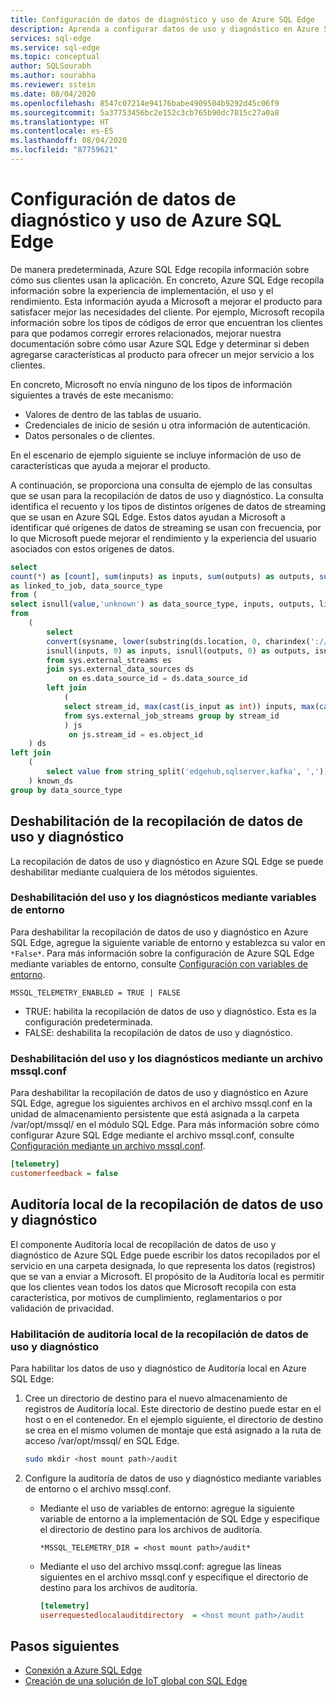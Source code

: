 ```yaml
---
title: Configuración de datos de diagnóstico y uso de Azure SQL Edge
description: Aprenda a configurar datos de uso y diagnóstico en Azure SQL Edge.
services: sql-edge
ms.service: sql-edge
ms.topic: conceptual
author: SQLSourabh
ms.author: sourabha
ms.reviewer: sstein
ms.date: 08/04/2020
ms.openlocfilehash: 8547c07214e94176babe4909504b9292d45c06f9
ms.sourcegitcommit: 5a37753456bc2e152c3cb765b90dc7815c27a0a8
ms.translationtype: HT
ms.contentlocale: es-ES
ms.lasthandoff: 08/04/2020
ms.locfileid: "87759621"
---
```

# <a name="azure-sql-edge-usage-and-diagnostics-data-configuration"></a>Configuración de datos de diagnóstico y uso de Azure SQL Edge

De manera predeterminada, Azure SQL Edge recopila información sobre cómo sus clientes usan la aplicación. En concreto, Azure SQL Edge recopila información sobre la experiencia de implementación, el uso y el rendimiento. Esta información ayuda a Microsoft a mejorar el producto para satisfacer mejor las necesidades del cliente. Por ejemplo, Microsoft recopila información sobre los tipos de códigos de error que encuentran los clientes para que podamos corregir errores relacionados, mejorar nuestra documentación sobre cómo usar Azure SQL Edge y determinar si deben agregarse características al producto para ofrecer un mejor servicio a los clientes.

En concreto, Microsoft no envía ninguno de los tipos de información siguientes a través de este mecanismo:

- Valores de dentro de las tablas de usuario.
- Credenciales de inicio de sesión u otra información de autenticación.
- Datos personales o de clientes.

En el escenario de ejemplo siguiente se incluye información de uso de características que ayuda a mejorar el producto.

A continuación, se proporciona una consulta de ejemplo de las consultas que se usan para la recopilación de datos de uso y diagnóstico. La consulta identifica el recuento y los tipos de distintos orígenes de datos de streaming que se usan en Azure SQL Edge. Estos datos ayudan a Microsoft a identificar qué orígenes de datos de streaming se usan con frecuencia, por lo que Microsoft puede mejorar el rendimiento y la experiencia del usuario asociados con estos orígenes de datos. 

```sql
select 
count(*) as [count], sum(inputs) as inputs, sum(outputs) as outputs, sum(linked_to_job) 
as linked_to_job, data_source_type  
from ( 
select isnull(value,'unknown') as data_source_type, inputs, outputs, linked_to_job  
from 
    ( 
        select 
        convert(sysname, lower(substring(ds.location, 0, charindex('://', ds.location))), 1) as data_source_type, 
        isnull(inputs, 0) as inputs, isnull(outputs, 0) as outputs, isnull(js.stream_id/js.stream_id, 0) as linked_to_job 
        from sys.external_streams es              
        join sys.external_data_sources ds 
             on es.data_source_id = ds.data_source_id             
        left join 
            ( 
            select stream_id, max(cast(is_input as int)) inputs, max(cast(is_output as int)) outputs 
            from sys.external_job_streams group by stream_id 
            ) js                
             on js.stream_id = es.object_id 
    ) ds            
left join 
    (
        select value from string_split('edgehub,sqlserver,kafka', ',')) as known_ep on data_source_type = value 
    ) known_ds        
group by data_source_type
```

## <a name="disable-usage-and-diagnostic-data-collection"></a>Deshabilitación de la recopilación de datos de uso y diagnóstico

La recopilación de datos de uso y diagnóstico en Azure SQL Edge se puede deshabilitar mediante cualquiera de los métodos siguientes.

### <a name="disable-usage-and-diagnostics-using-environment-variables"></a>Deshabilitación del uso y los diagnósticos mediante variables de entorno

Para deshabilitar la recopilación de datos de uso y diagnóstico en Azure SQL Edge, agregue la siguiente variable de entorno y establezca su valor en `*False*`. Para más información sobre la configuración de Azure SQL Edge mediante variables de entorno, consulte [Configuración con variables de entorno](configure.md#configure-by-using-environment-variables).

`MSSQL_TELEMETRY_ENABLED = TRUE | FALSE`

- TRUE: habilita la recopilación de datos de uso y diagnóstico. Esta es la configuración predeterminada.
- FALSE: deshabilita la recopilación de datos de uso y diagnóstico.

### <a name="disable-usage-and-diagnostics-using-mssqlconf-file"></a>Deshabilitación del uso y los diagnósticos mediante un archivo mssql.conf

Para deshabilitar la recopilación de datos de uso y diagnóstico en Azure SQL Edge, agregue los siguientes archivos en el archivo mssql.conf en la unidad de almacenamiento persistente que está asignada a la carpeta /var/opt/mssql/ en el módulo SQL Edge. Para más información sobre cómo configurar Azure SQL Edge mediante el archivo mssql.conf, consulte [Configuración mediante un archivo mssql.conf](configure.md#configure-by-using-an-mssqlconf-file).

```ini
[telemetry]
customerfeedback = false
```

## <a name="local-audit-of-usage-and-diagnostic-data-collection"></a>Auditoría local de la recopilación de datos de uso y diagnóstico

El componente Auditoría local de recopilación de datos de uso y diagnóstico de Azure SQL Edge puede escribir los datos recopilados por el servicio en una carpeta designada, lo que representa los datos (registros) que se van a enviar a Microsoft. El propósito de la Auditoría local es permitir que los clientes vean todos los datos que Microsoft recopila con esta característica, por motivos de cumplimiento, reglamentarios o por validación de privacidad.

### <a name="enable-local-audit-of-usage-and-diagnostics-data"></a>Habilitación de auditoría local de la recopilación de datos de uso y diagnóstico

Para habilitar los datos de uso y diagnóstico de Auditoría local en Azure SQL Edge:

1. Cree un directorio de destino para el nuevo almacenamiento de registros de Auditoría local. Este directorio de destino puede estar en el host o en el contenedor. En el ejemplo siguiente, el directorio de destino se crea en el mismo volumen de montaje que está asignado a la ruta de acceso /var/opt/mssql/ en SQL Edge.

   ```bash
   sudo mkdir <host mount path>/audit
   ```

2. Configure la auditoría de datos de uso y diagnóstico mediante variables de entorno o el archivo mssql.conf.

   - Mediante el uso de variables de entorno: agregue la siguiente variable de entorno a la implementación de SQL Edge y especifique el directorio de destino para los archivos de auditoría.
   
     `*MSSQL_TELEMETRY_DIR = <host mount path>/audit*`
   
   - Mediante el uso del archivo mssql.conf: agregue las líneas siguientes en el archivo mssql.conf y especifique el directorio de destino para los archivos de auditoría.
       ```ini
       [telemetry]
       userrequestedlocalauditdirectory  = <host mount path>/audit
       ```  

## <a name="next-steps"></a>Pasos siguientes

- [Conexión a Azure SQL Edge](connect.md)
- [Creación de una solución de IoT global con SQL Edge](tutorial-deploy-azure-resources.md)
